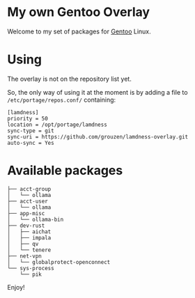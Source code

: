 # My own Gentoo Overlay

Welcome to my set of packages for [Gentoo](https://www.gentoo.org/) Linux.

# Using

The overlay is not on the repository list yet.

So, the only way of using it at the moment is by adding a file to `/etc/portage/repos.conf/` containing:
```
[lamdness]
priority = 50
location = /opt/portage/lamdness
sync-type = git
sync-uri = https://github.com/grouzen/lamdness-overlay.git
auto-sync = Yes
```

# Available packages

```
├── acct-group
│   └── ollama
├── acct-user
│   └── ollama
├── app-misc
│   └── ollama-bin
├── dev-rust
│   ├── aichat
│   ├── impala
│   ├── qv
│   └── tenere
├── net-vpn
│   └── globalprotect-openconnect
└── sys-process
    └── pik
```

Enjoy!


